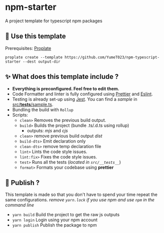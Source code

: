 # npm-starter

A project template for typescript npm packages

## 💉 Use this template

Prerequisites: [Proplate](https://github.com/YumeT023/proplate)

```shell
proplate create --template https://github.com/YumeT023/npm-typescript-starter --dest output-dir
```

## ✨ What does this template include ?

- **Everything is preconfigured. Feel free to edit them.**
- Code Formatter and linter is fully configured using [Prettier](https://prettier.io/) and [Eslint](https://eslint.org).
- Testing is already set-up using [Jest](https://jestjs.io). You can find a _sample_ in [src/**tests**/sample.ts](https://github.com/YumeT023/npm-typescript-starter/blob/main/src/__tests__/sample.ts).
- Bundling the build with `Rollup`
- Scripts:
  - `clean>` Removes the previous build output.
  - `build>` Builds the project (bundle .ts/.d.ts using rollup)
    - outputs: _mjs_ and _cjs_
  - `clean>` remove previous build output _dist_
  - `build-dts>` Emit declaration only
  - `clean-dts>` remove temp declaration file
  - `lint>` Lints the code style issues.
  - `lint:fix>` Fixes the code style issues.
  - `test>` Runs all the tests (_located in `src/__tests__`_)
  - `format>` Formats your codebase using **prettier**

## 📝 Publish ?

This template is made so that you don't have to spend your time repeat the same configurations.
_remove `yarn.lock` if you use npm and use `npm` in the command line_

- `yarn build` Build the project to get the raw js outputs
- `yarn login` Login using your npm account
- `yarn publish` Publish the package to npm
